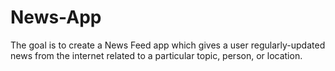 # News-App
The goal is to create a News Feed app which gives a user regularly-updated news from the internet related to a particular topic, person, or location.
